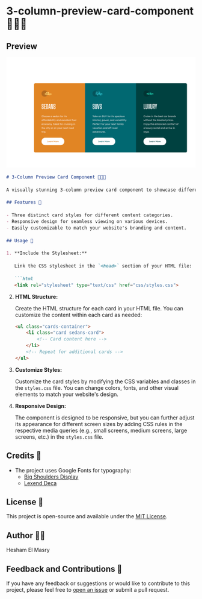 # 3-column-preview-card-component  🚗🚙🌟

## Preview

![3-Column Preview Card Component](images/preview-desktop.png)

```markdown
# 3-Column Preview Card Component 🚗🚙🌟

A visually stunning 3-column preview card component to showcase different categories or products on your website.

## Features 🌟

- Three distinct card styles for different content categories.
- Responsive design for seamless viewing on various devices.
- Easily customizable to match your website's branding and content.

## Usage 🚀

1. **Include the Stylesheet:**

   Link the CSS stylesheet in the `<head>` section of your HTML file:

   ```html
   <link rel="stylesheet" type="text/css" href="css/styles.css">
   ```

2. **HTML Structure:**

   Create the HTML structure for each card in your HTML file. You can customize the content within each card as needed:

   ```html
   <ul class="cards-container">
       <li class="card sedans-card">
           <!-- Card content here -->
       </li>
       <!-- Repeat for additional cards -->
   </ul>
   ```

3. **Customize Styles:**

   Customize the card styles by modifying the CSS variables and classes in the `styles.css` file. You can change colors, fonts, and other visual elements to match your website's design.

4. **Responsive Design:**

   The component is designed to be responsive, but you can further adjust its appearance for different screen sizes by adding CSS rules in the respective media queries (e.g., small screens, medium screens, large screens, etc.) in the `styles.css` file.

## Credits 🙌

- The project uses Google Fonts for typography:
  - [Big Shoulders Display](https://fonts.google.com/specimen/Big+Shoulders+Display)
  - [Lexend Deca](https://fonts.google.com/specimen/Lexend+Deca)

## License 📝

This project is open-source and available under the [MIT License](LICENSE).

## Author 👨‍💻
Hesham El Masry

## Feedback and Contributions 🤝

If you have any feedback or suggestions or would like to contribute to this project, please feel free to [open an issue](https://github.com/heshamelmasry77/3-column-preview-card-component/issues) or submit a pull request.
